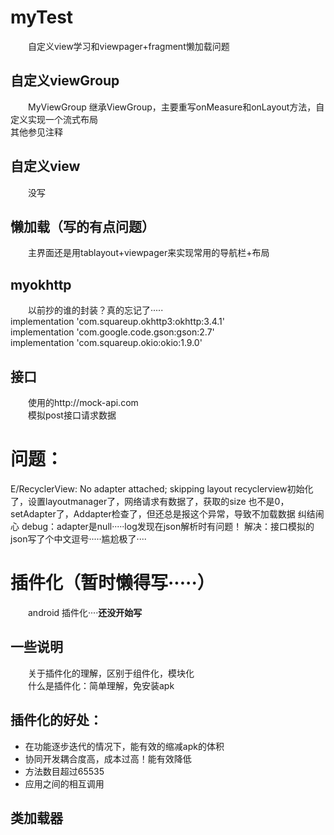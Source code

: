 # myTest
&emsp;&emsp;自定义view学习和viewpager+fragment懒加载问题


## 自定义viewGroup
&emsp;&emsp;MyViewGroup 继承ViewGroup，主要重写onMeasure和onLayout方法，自定义实现一个流式布局<br>
其他参见注释

## 自定义view
&emsp;&emsp;没写
## 懒加载（写的有点问题）
&emsp;&emsp;主界面还是用tablayout+viewpager来实现常用的导航栏+布局
## myokhttp
&emsp;&emsp;以前抄的谁的封装？真的忘记了·····<br>
    implementation 'com.squareup.okhttp3:okhttp:3.4.1'<br>
    implementation 'com.google.code.gson:gson:2.7'<br>
    implementation 'com.squareup.okio:okio:1.9.0'<br>
## 接口
&emsp;&emsp;使用的http://mock-api.com<br>
&emsp;&emsp;模拟post接口请求数据

# 问题：
E/RecyclerView: No adapter attached; skipping layout
recyclerview初始化了，设置layoutmanager了，网络请求有数据了，获取的size 也不是0，setAdapter了，Addapter检查了，但还总是报这个异常，导致不加载数据
纠结闹心
debug：adapter是null·····log发现在json解析时有问题！
解决：接口模拟的json写了个中文逗号·····尴尬极了····

# 插件化（暂时懒得写·····）
&emsp;&emsp;android 插件化····**还没开始写**

## 一些说明
&emsp;&emsp;关于插件化的理解，区别于组件化，模块化<br>
&emsp;&emsp;什么是插件化：简单理解，免安装apk
## 插件化的好处：
* 在功能逐步迭代的情况下，能有效的缩减apk的体积
* 协同开发耦合度高，成本过高！能有效降低
* 方法数目超过65535  
* 应用之间的相互调用
## 类加载器



